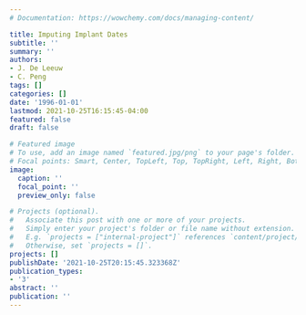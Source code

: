 ```yaml
---
# Documentation: https://wowchemy.com/docs/managing-content/

title: Imputing Implant Dates
subtitle: ''
summary: ''
authors:
- J. De Leeuw
- C. Peng
tags: []
categories: []
date: '1996-01-01'
lastmod: 2021-10-25T16:15:45-04:00
featured: false
draft: false

# Featured image
# To use, add an image named `featured.jpg/png` to your page's folder.
# Focal points: Smart, Center, TopLeft, Top, TopRight, Left, Right, BottomLeft, Bottom, BottomRight.
image:
  caption: ''
  focal_point: ''
  preview_only: false

# Projects (optional).
#   Associate this post with one or more of your projects.
#   Simply enter your project's folder or file name without extension.
#   E.g. `projects = ["internal-project"]` references `content/project/deep-learning/index.md`.
#   Otherwise, set `projects = []`.
projects: []
publishDate: '2021-10-25T20:15:45.323368Z'
publication_types:
- '3'
abstract: ''
publication: ''
---
```

